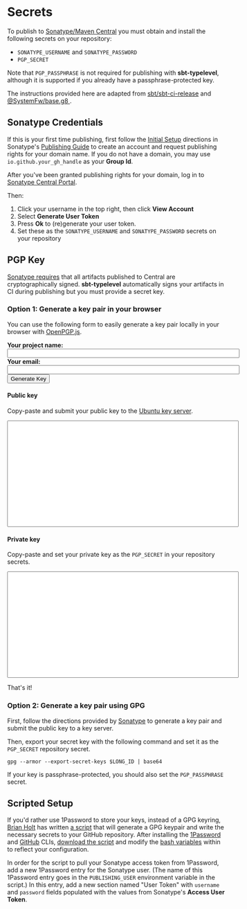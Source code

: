 # Secrets

To publish to [Sonatype/Maven Central](https://central.sonatype.org/) you must obtain and install the following secrets on your repository:

- `SONATYPE_USERNAME` and `SONATYPE_PASSWORD`
- `PGP_SECRET`

Note that `PGP_PASSPHRASE` is not required for publishing with **sbt-typelevel**, although it is supported if you already have a passphrase-protected key.

The instructions provided here are adapted from [sbt/sbt-ci-release](https://github.com/sbt/sbt-ci-release/blob/9625d103cfe9fc0f727ee7903957acdf3ef85fcf/readme.md#sonatype) and [@SystemFw/base.g8
](https://github.com/SystemFw/base.g8/blob/6319421465450cd6033a92f9ade5c6fe1feafdb6/src/main/g8/dev-flow.md#ci-setup).

## Sonatype Credentials

If this is your first time publishing, first follow the [Initial Setup](https://central.sonatype.org/publish/publish-guide/#initial-setup) directions in Sonatype's [Publishing Guide](https://central.sonatype.org/publish/publish-guide/) to create an account and request publishing rights for your domain name. If you do not have a domain, you may use `io.github.your_gh_handle` as your **Group Id**.

After you've been granted publishing rights for your domain, log in to [Sonatype Central Portal](https://central.sonatype.org/).

Then:

1. Click your username in the top right, then click **View Account**
2. Select **Generate User Token**
3. Press **Ok** to (re)generate your user token.
4. Set these as the `SONATYPE_USERNAME` and `SONATYPE_PASSWORD` secrets on your repository

## PGP Key

[Sonatype requires](https://central.sonatype.org/publish/requirements/#sign-files-with-gpgpgp) that all artifacts published to Central are cryptographically signed. **sbt-typelevel** automatically signs your artifacts in CI during publishing but you must provide a secret key.

### Option 1: Generate a key pair in your browser

You can use the following form to easily generate a key pair locally in your browser with [OpenPGP.js](https://github.com/openpgpjs/openpgpjs).

<div>
  <script src="https://cdn.jsdelivr.net/npm/openpgp@5.2.0/dist/openpgp.min.js"></script>
  <script type="text/javascript">
    async function tlGenerateKey() {
      const project = document.getElementById('project').value
      const email = document.getElementById('email').value
      const { publicKey, privateKey } = await openpgp.generateKey({
        userIDs: [{ name: `${project} bot`, email }]
      });
      document.getElementById('publicKey').value = publicKey;
      document.getElementById('privateKey').value = btoa(privateKey);
    }
  </script>

  <label for="project"><b>Your project name:</b></label><br/>
  <input type="text" id="project" name="project" size="64"/><br/>
  <label for="email"><b>Your email:</b></label><br/>
  <input type="text" id="email" name="email" size="64"/><br/>
  <button onClick="tlGenerateKey()">Generate Key</button>

</div>

#### Public key

Copy-paste and submit your public key to the [Ubuntu key server](https://keyserver.ubuntu.com/).

<textarea id="publicKey" readonly rows="16" cols="64" style="resize: none;"></textarea>

#### Private key

Copy-paste and set your private key as the `PGP_SECRET` in your repository secrets.

<textarea id="privateKey" readonly rows="16" cols="64" style="resize: none;"></textarea>

That's it!

### Option 2: Generate a key pair using GPG

First, follow the directions provided by [Sonatype](https://central.sonatype.org/publish/requirements/gpg/) to generate a key pair and submit the public key to a key server.

Then, export your secret key with the following command and set it as the `PGP_SECRET` repository secret.
```
gpg --armor --export-secret-keys $LONG_ID | base64
```
If your key is passphrase-protected, you should also set the `PGP_PASSPHRASE` secret.

## Scripted Setup

If you'd rather use 1Password to store your keys, instead of a GPG keyring, [Brian Holt](https://github.com/bpholt)
has written [a script](https://gist.github.com/bpholt/15824aee2c5c7d9c78beea3f94c46f33) that will generate a GPG
keypair and write the necessary secrets to your GitHub repository. After installing the
[1Password](https://1password.com/downloads/command-line/) and [GitHub](https://cli.github.com) CLIs, [download the
script](https://gist.githubusercontent.com/bpholt/15824aee2c5c7d9c78beea3f94c46f33/raw/4169cf5fc56a3f818a347e4f8e782c9503debb03/generate-publishing-keypair.sh)
and modify the [bash variables](https://gist.github.com/bpholt/15824aee2c5c7d9c78beea3f94c46f33#file-generate-publishing-keypair-sh-L37-L42)
within to reflect your configuration.

In order for the script to pull your Sonatype access token from 1Password, add a new 1Password entry for the Sonatype
user. (The name of this 1Password entry goes in the `PUBLISHING_USER` environment variable in the script.) In this
entry, add a new section named "User Token" with `username` and `password` fields populated with the values from
Sonatype's **Access User Token**.
